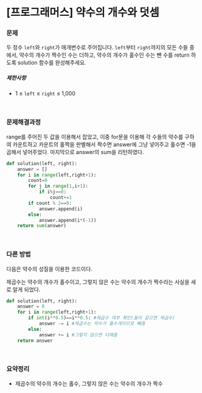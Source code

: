 # [프로그래머스] 약수의 개수와 덧셈

### 문제

두 정수 `left`와 `right`가 매개변수로 주어집니다. `left`부터 `right`까지의 모든 수들 중에서, 약수의 개수가 짝수인 수는 더하고, 약수의 개수가 홀수인 수는 뺀 수를 return 하도록 solution 함수를 완성해주세요.

##### 제한사항

- 1 ≤ `left` ≤ `right` ≤ 1,000

</br>

### 문제해결과정

range를 주어진 두 값을 이용해서 잡았고, 이중 for문을 이용해 각 수들의 약수를 구하여 카운트하고 카운트의 홀짝을 판별해서 짝수면 answer에 그냥 넣어주고 홀수면 -1을 곱해서 넣어주었다. 마지막으로 answer의 sum을 리턴하였다.

```python
def solution(left, right):
    answer = []
    for i in range(left,right+1):
        count=0
        for j in range(1,i+1):
            if i%j==0:
                count+=1
        if count % 2==0:
            answer.append(i)
        else:
            answer.append(i*(-1))
    return sum(answer)
```

</br>

### 다른 방법

다음은 약수의 성질을 이용한 코드이다. 

제곱수는 약수의 개수가 홀수이고, 그렇지 않은 수는 약수의 개수가 짝수라는 사실을 새로 알게 되었다. 

```python
def solution(left, right):
    answer = 0
    for i in range(left,right+1):
        if int(i**0.5)==i**0.5: #제곱수 여부 확인(둘이 같으면 제곱수)
            answer -= i #제곱수는 약수가 홀수개이므로 빼줌
        else:
            answer += i #그렇지 않으면 더해줌
    return answer
```

</br>

### 요약정리

* 제곱수의 약수의 개수는 홀수, 그렇지 않은 수는 약수의 개수가 짝수
